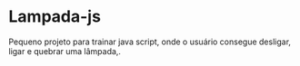 # Lampada-js
 Pequeno projeto para trainar java script, onde o usuário consegue desligar, ligar e quebrar uma lâmpada,.
